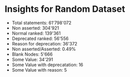 # Insights for Random Dataset
- Total statements: 61'798'072
- Non asserted: 304'921
- Normal ranked: 139'361
- Deprecated ranked: 56'556
- Reason for deprecation: 36'372
- Non asserted/Asserted: 0.49%
- Blank Nodes: 5'666
- Some Value: 34'291
- Some Value with deprecatation: 16
- Some Value with reason: 5
